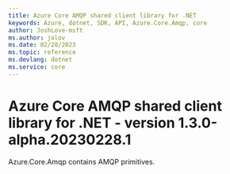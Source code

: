 ```yaml
---
title: Azure Core AMQP shared client library for .NET
keywords: Azure, dotnet, SDK, API, Azure.Core.Amqp, core
author: JoshLove-msft
ms.author: jolov
ms.date: 02/28/2023
ms.topic: reference
ms.devlang: dotnet
ms.service: core
---
```

# Azure Core AMQP shared client library for .NET - version 1.3.0-alpha.20230228.1 


Azure.Core.Amqp contains AMQP primitives. 

